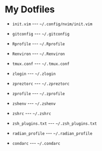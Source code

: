 # My Dotfiles

- `init.vim` --- `~/.config/nvim/init.vim`

- `gitconfig` --- `~/.gitconfig`

- `Rprofile` --- `~/.Rprofile`

- `Renviron` --- `~/.Renviron`

- `tmux.conf` --- `~/.tmux.conf`

- `zlogin` --- `~/.zlogin`

- `zpreztorc` --- `~/.zpreztorc`

- `zprofile` --- `~/.zprofile`

- `zshenv` --- `~/.zshenv`

- `zshrc` --- `~/.zshrc`

- `zsh_plugins.txt` --- `~/.zsh_plugins.txt`

- `radian_profile` --- `~/.radian_profile`

- `condarc` --- `~/.condarc`
